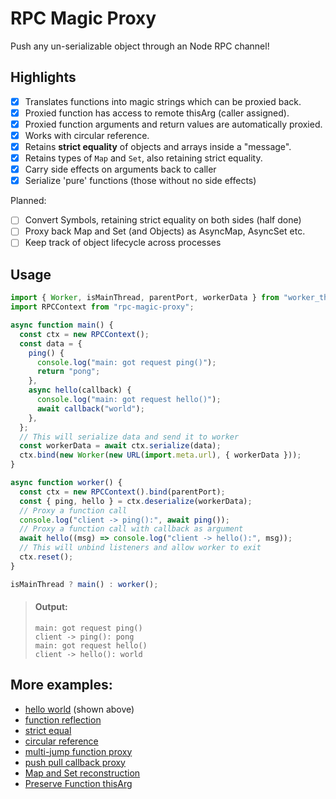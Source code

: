 # RPC Magic Proxy

Push any un-serializable object through an Node RPC channel!

## Highlights

- [x] Translates functions into magic strings which can be proxied back.
- [x] Proxied function has access to remote thisArg (caller assigned).
- [x] Proxied function arguments and return values are automatically proxied.
- [x] Works with circular reference.
- [x] Retains **strict equality** of objects and arrays inside a "message".
- [x] Retains types of `Map` and `Set`, also retaining strict equality.
- [x] Carry side effects on arguments back to caller
- [x] Serialize 'pure' functions (those without no side effects)

Planned:

- [ ] Convert Symbols, retaining strict equality on both sides (half done)
- [ ] Proxy back Map and Set (and Objects) as AsyncMap, AsyncSet etc.
- [ ] Keep track of object lifecycle across processes

## Usage

```js
import { Worker, isMainThread, parentPort, workerData } from "worker_threads";
import RPCContext from "rpc-magic-proxy";

async function main() {
  const ctx = new RPCContext();
  const data = {
    ping() {
      console.log("main: got request ping()");
      return "pong";
    },
    async hello(callback) {
      console.log("main: got request hello()");
      await callback("world");
    },
  };
  // This will serialize data and send it to worker
  const workerData = await ctx.serialize(data);
  ctx.bind(new Worker(new URL(import.meta.url), { workerData }));
}

async function worker() {
  const ctx = new RPCContext().bind(parentPort);
  const { ping, hello } = ctx.deserialize(workerData);
  // Proxy a function call
  console.log("client -> ping():", await ping());
  // Proxy a function call with callback as argument
  await hello((msg) => console.log("client -> hello():", msg));
  // This will unbind listeners and allow worker to exit
  ctx.reset();
}

isMainThread ? main() : worker();
```

> #### Output:
>
> ```plaintext
> main: got request ping()
> client -> ping(): pong
> main: got request hello()
> client -> hello(): world
> ```

## More examples:

- [hello world](examples/01.hello.js) (shown above)
- [function reflection](examples/02.reflect.js)
- [strict equal](examples/03.strict-equal.js)
- [circular reference](examples/04.circular-ref.js)
- [multi-jump function proxy](examples/05.multi-jump.js)
- [push pull callback proxy](examples/06.push-pull.js)
- [Map and Set reconstruction](examples/07.map-set.js)
- [Preserve Function thisArg](examples/08.this-arg.js)
